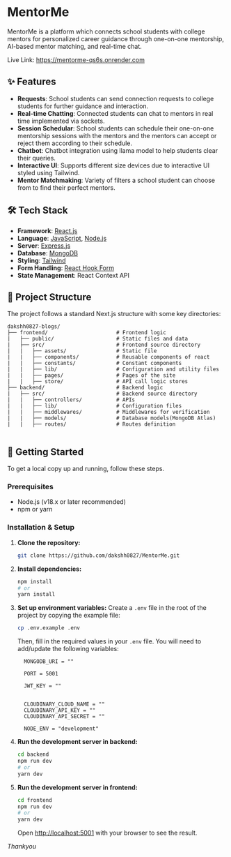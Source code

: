 # MentorMe

MentorMe is a platform which connects school students with college mentors for personalized career guidance through one-on-one mentorship, AI-based mentor matching, and real-time chat.

Live Link: https://mentorme-qs6s.onrender.com

## ✨ Features

*   **Requests**: School students can send connection requests to college students for further guidance and interaction.
*   **Real-time Chatting**: Connected students can chat to mentors in real time implemented via sockets.
*   **Session Schedular**: School students can schedule their one-on-one mentorship sessions with the mentors and the mentors can accept or reject them according to their schedule.
*   **Chatbot**: Chatbot integration using llama model to help students clear their queries.
*   **Interactive UI**: Supports different size devices due to interactive UI styled using Tailwind.
*   **Mentor Matchmaking**: Variety of filters a school student can choose from to find their perfect mentors.

## 🛠️ Tech Stack

*   **Framework**: [React.js](https://react.dev/) 
*   **Language**: [JavaScript](https://devdocs.io/javascript/), [Node.js](https://nodejs.org/en)
*   **Server**: [Express.js](https://expressjs.com/)
*   **Database**: [MongoDB](https://www.mongodb.com/)
*   **Styling**: [Tailwind](https://tailwindcss.com/)
*   **Form Handling**: [React Hook Form](https://react-hook-form.com/)
*   **State Management**: React Context API

## 📂 Project Structure

The project follows a standard Next.js structure with some key directories:

```
dakshh0827-blogs/
├── frontend/                      # Frontend logic
|   ├── public/                    # Static files and data
|   ├── src/                       # Frontend source directory
|   |   ├── assets/                # Static file
|   |   ├── components/            # Reusable components of react
|   |   ├── constants/             # Constant components
|   |   ├── lib/                   # Configuration and utility files
|   |   ├── pages/                 # Pages of the site
|   |   ├── store/                 # API call logic stores
├── backend/                       # Backend logic
|   ├── src/                       # Backend source directory
|   |   ├── controllers/           # APIs 
|   |   ├── lib/                   # Configuration files
|   |   ├── middlewares/           # Middlewares for verification 
|   |   ├── models/                # Database models(MongoDB Atlas)
|   |   ├── routes/                # Routes definition 


```

## 🚀 Getting Started

To get a local copy up and running, follow these steps.

### Prerequisites

*   Node.js (v18.x or later recommended)
*   npm or yarn

### Installation & Setup

1.  **Clone the repository:**
    ```bash
    git clone https://github.com/dakshh0827/MentorMe.git
    ```

2.  **Install dependencies:**
    ```bash
    npm install
    # or
    yarn install
    ```

3.  **Set up environment variables:**
    Create a `.env` file in the root of the project by copying the example file:
    ```bash
    cp .env.example .env
    ```
    Then, fill in the required values in your `.env` file. You will need to add/update the following variables:

    ```env
      MONGODB_URI = ""

      PORT = 5001
      
      JWT_KEY = ""
      
      
      CLOUDINARY_CLOUD_NAME = ""
      CLOUDINARY_API_KEY = ""
      CLOUDINARY_API_SECRET = ""
      
      NODE_ENV = "development"
    ```

4.  **Run the development server in backend:**
    ```bash
    cd backend
    npm run dev
    # or
    yarn dev
    ```
5.  **Run the development server in frontend:**
    ```bash
    cd frontend
    npm run dev
    # or
    yarn dev
    ```
    Open [http://localhost:5001](http://localhost:5001) with your browser to see the result.





*Thankyou*
